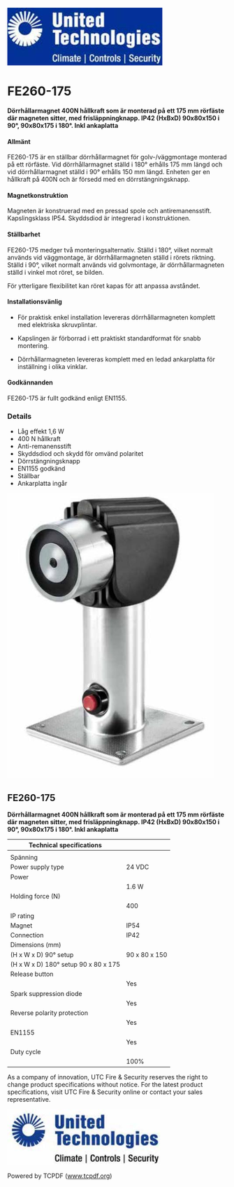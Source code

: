 ![](_page_0_Picture_1.jpeg)

# FE260-175

**Dörrhållarmagnet 400N hållkraft som är monterad på ett 175 mm rörfäste där magneten sitter, med frisläppningknapp. IP42 (HxBxD) 90x80x150 i 90°, 90x80x175 i 180°. Inkl ankaplatta**

#### **Allmänt**

FE260-175 är en ställbar dörrhållarmagnet för golv-/väggmontage monterad på ett rörfäste. Vid dörrhållarmagnet ställd i 180° erhålls 175 mm längd och vid dörrhållarmagnet ställd i 90° erhålls 150 mm längd. Enheten ger en hållkraft på 400N och är försedd med en dörrstängningsknapp.

#### **Magnetkonstruktion**

Magneten är konstruerad med en pressad spole och antiremanensstift. Kapslingsklass IP54. Skyddsdiod är integrerad i konstruktionen.

#### **Ställbarhet**

FE260-175 medger två monteringsalternativ. Ställd i 180°, vilket normalt används vid väggmontage, är dörrhållarmagneten ställd i rörets riktning. Ställd i 90°, vilket normalt används vid golvmontage, är dörrhållarmagneten ställd i vinkel mot röret, se bilden.

För ytterligare flexibilitet kan röret kapas för att anpassa avståndet.

#### **Installationsvänlig**

- För praktisk enkel installation levereras dörrhållarmagneten komplett med elektriska skruvplintar.

- Kapslingen är förborrad i ett praktiskt standardformat för snabb montering.

- Dörrhållarmagneten levereras komplett med en ledad ankarplatta för inställning i olika vinklar.

#### **Godkännanden**

FE260-175 är fullt godkänd enligt EN1155.

### **Details**

- Låg effekt 1,6 W
- 400 N hållkraft
- Anti-remanensstift
- Skyddsdiod och skydd för omvänd polaritet
- Dörrstängningsknapp
- EN1155 godkänd
- Ställbar
- Ankarplatta ingår

![](_page_0_Picture_26.jpeg)

## FE260-175

**Dörrhållarmagnet 400N hållkraft som är monterad på ett 175 mm rörfäste där magneten sitter, med frisläppningknapp. IP42 (HxBxD) 90x80x150 i 90°, 90x80x175 i 180°. Inkl ankaplatta**

| Technical specifications             |               |
|--------------------------------------|---------------|
|                                      |               |
| Spänning                             |               |
| Power supply type                    | 24 VDC        |
| Power                                |               |
|                                      | 1.6 W         |
| Holding force (N)                    |               |
|                                      | 400           |
| IP rating                            |               |
| Magnet                               | IP54          |
| Connection                           | IP42          |
| Dimensions (mm)                      |               |
| (H x W x D) 90° setup                | 90 x 80 x 150 |
| (H x W x D) 180° setup 90 x 80 x 175 |               |
| Release button                       |               |
|                                      | Yes           |
| Spark suppression diode              |               |
|                                      | Yes           |
| Reverse polarity protection          |               |
|                                      | Yes           |
| EN1155                               |               |
|                                      | Yes           |
| Duty cycle                           |               |
|                                      | 100%          |

As a company of innovation, UTC Fire & Security reserves the right to change product specifications without notice. For the latest product specifications, visit UTC Fire & Security online or contact your sales representative.

![](_page_1_Picture_4.jpeg)

Powered by TCPDF (www.tcpdf.org)